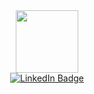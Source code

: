 <div id="header" align="center">
  <img src="https://media.giphy.com/media/M9gbBd9nbDrOTu1Mqx/giphy.gif" 
       width="100"/>
</div>

<div id="badges" align="center">
  <a href="https://www.linkedin.com/in/bcoetzeeiii/">
    <img src="https://img.shields.io/badge/LinkedIn-blue?style=for-the-badge&logo=linkedin&logoColor=white" alt="LinkedIn Badge"/>
  </a>
</div>

